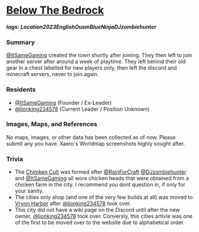 # [Below The Bedrock](#below-the-bedrock)
___tags: <span class="tag tag-green">Location</span><span class="tag tag-pink">2023</span><span class="tag tag-blue">English</span><span class="tag tag-grey">OusmBlueNinja</span><span class="tag tag-blurple">DJzombiehunter</span>___

### Summary

[@ItSameGaming](itsamegaming) created the town shortly after joining. They then left to join another server after around a week of playtime. They left behind their old gear in a chest labelled for new players only, then left the discord and minecraft servers, never to join again.

### Residents

*   [@ItSameGaming](#itsamegaming) (Founder / Ex-Leader)
*   [@lionking234578](#lionking) (Current Leader / Position Unknown)

### Images, Maps, and References

No maps, images, or other data has been collected as of now. Please submit any you have. Xaero's Worldmap screenshots highly sought after.

### Trivia

*   The [Chimken Cult](#chicken-cult) was formed after [@RainForCraft](#rainforcraft) [@DJzombiehunter](#djzombiehunter) and [@ItSameGaming](itsamegaming) all wore chicken heads that were obtained from a chicken farm in the city. I recommend you dont question in, if only for your sanity.
*   The cities only shop (and one of the very few builds at all) was moved to [Vrynn Harbor](#vrynn-harbor) after [@lionking234578](#lionking) took over.
*   This city did not have a wiki page on the Discord until after the new owner, [@lionking234578](#lionking) took over. Conversly, this cities artivle was one of the first to be moved over to the website due to alphabetical order.